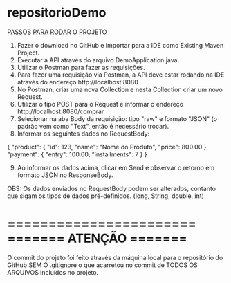 # repositorioDemo

PASSOS PARA RODAR O PROJETO
1. Fazer o download no GitHub e importar para a IDE como Existing Maven Project.
2. Executar a API através do arquivo DemoApplication.java.
3. Utilizar o Postman para fazer as requisições.
4. Para fazer uma requisição via Postman, a API deve estar rodando na IDE através do endereço http://localhost:8080
5. No Postman, criar uma nova Collection e nesta Collection criar um novo Request.
6. Utilizar o tipo POST para o Request e informar o endereço http://localhost:8080/comprar 
7. Selecionar na aba Body da requisição: tipo "raw" e formato "JSON" (o padrão vem como "Text", então é necessário trocar).
8. Informar os seguintes dados no RequestBody:

{ "product": { "id": 123, "name": "Nome do Produto", "price": 800.00 }, "payment": { "entry":
100.00, "installments": 7 } }

9. Ao informar os dados acima, clicar em Send e observar o retorno em formato JSON no ResponseBody.

OBS: Os dados enviados no RequestBody podem ser alterados, contanto que sigam os tipos de dados pré-definidos. (long, String, double, int)

=======================
======= ATENÇÃO =======
=======================

O commit do projeto foi feito através da máquina local para o repositório do GitHub SEM O .gitignore o que acarretou no commit de TODOS OS ARQUIVOS
incluídos no projeto.
